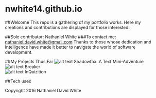 # nwhite14.github.io

##Welcome
This repo is a gathering of my portfolio works. Here my creations and contributions are displayed for those interested. 

##Sole contributor: Nathaniel White
###To contact me: nathaniel.david.white@gmail.com
Thanks to those whose dedication and intelligence have made it better to navigate the world of software development.

##My Projects Thus Far
![alt text]()   Shadowfax: A Text Mini-Adventure  
![alt text]()   Breaker  
![alt text](https://cloud.githubusercontent.com/assets/16845455/12532858/dd43438a-c1db-11e5-8643-6a642d6d13a8.png)  InQuizition  

##Tech used

Copyright 2016 Nathaniel David White

